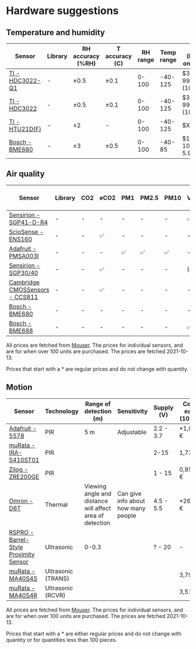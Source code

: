 # Hardware suggestions

## Temperature and humidity
| Sensor | Library | RH accuracy (%RH)| T accuracy (C)| RH range | Temp range | Price (Depends on quantity)|
|--------|---------|------------------|---------------|----------|------------|-------|
|[TI - HDC3022-Q1](https://www.ti.com/lit/ds/symlink/hdc3022-q1.pdf?ts=1699898725445&ref_url=https%253A%252F%252Fwww.ti.com%252Fproduct%252FHDC3022-Q1%253FkeyMatch%253DHDC3022-Q1%2526tisearch%253Dsearch-everything%2526usecase%253DGPN-ALT)|    -   |±0.5               |±0.1            |0-100     |-40-125     | $3.779 (1-99) - 2.054 (1000+)|
|[TI - HDC3022 ](https://www.ti.com/lit/ds/symlink/hdc3022.pdf?ts=1702454356057&ref_url=https%253A%252F%252Fwww.ti.com%252Fproduct%252FHDC3022)|      -   |±0.5               |±0.1            |0-100     |-40-125     | $3.737 (1-99) - 1.850 (1000+)|
|[TI - HTU21D(F)](https://cdn-shop.adafruit.com/datasheets/1899_HTU21D.pdf) |    -   |±2                 |       -        |0-100     |-40-125     | $XX.XX |
|[Bosch - BME680](https://www.bosch-sensortec.com/products/environmental-sensors/gas-sensors/bme680/) | - | ±3 | ±0.5 | 0-100 | -40-85 | $10.71 (1-10) - 5.91(2500+) |


## Air quality


| Sensor | Library | CO2 | eCO2 | PM1 | PM2.5 | PM10 | VOC | TVOC | NOx | AQI | VSCs | Cost ea (100+) |
|--------|---------|-----|------|-----|-------|------|-----|------|-----|-----|------|------|
|[Sensirion - SGP41-D-R4](https://sensirion.com/media/documents/5FE8673C/61E96F50/Sensirion_Gas_Sensors_Datasheet_SGP41.pdf)| - | - | - | - | - | - | ✅ | - | ✅ |-|- | 5,31 €	 |
|[ScioSense - ENS160](https://www.mouser.com/datasheet/2/1081/SC_001224_DS_1_ENS160_Datasheet_Rev_0_95-2258311.pdf)| - | - | ✅ | - | - | - | - | ✅ | - | ✅ |- | 6,08 € |
|[Adafruit - PMSA003I](https://www.mouser.com/datasheet/2/737/4505_PMSA003I_series_data_manual_English_V2_6-2490334.pdf) | - | - | - | ✅ | ✅ | ✅ | - | - | - | - | - |*41,80 €	 |
|[Sensirion - SGP30/40](https://docs.rs-online.com/1956/A700000007055193.pdf) | - | - | ✅ | - | - | - | (✅) | ✅ | - | - | - | N/A, 5,16 € |
|[Cambridge CMOSSensors  - CCS811](https://www.sciosense.com/wp-content/uploads/documents/SC-001232-DS-3-CCS811B-Datasheet-Revision-2.pdf) | - | - | ✅ | - | - | - | - | ✅ | - | - | - | - |
|[Bosch - BME680](https://www.bosch-sensortec.com/products/environmental-sensors/gas-sensors/bme680/) | - | - | - | - | - | - | - | - | - | ✅ | - | 6,37 €	 |
|[Bosch - BME688](https://www.bosch-sensortec.com/products/environmental-sensors/gas-sensors/bme688/) | - | - | - | - | - | - | ✅ | - | - | - | ✅ | 6,85 €	 |

All prices are fetched from [Mouser](https://www.mouser.se/). The prices for individual sensors, and are for when over 100 units are purchased. The prices are fetched 2021-10-13.

Prices that start with a * are regular prices and do not change with quantity.

## Motion

| Sensor | Technology | Range of detection (m) | Sensitivity | Supply (V) | Cost eac (100+) |
|--------|------------|------------------------|-------------|------------|------|
|[Adafruit - 5578](https://mm.digikey.com/Volume0/opasdata/d220001/medias/docus/5006/5578_Web.pdf)|PIR|5 m|Adjustable|2.2 - 3.7| *1,81 €	 |
|[muRata - IRA-S410ST01](https://www.murata.com/~/media/webrenewal/products/sensor/infrared/ira/ira-s410st01-e.ashx?la=en)|PIR|||2-15| 1,73 €	|
|[Zilog - ZRE200GE](https://www.zilog.com/docs/zmotion/PS0402.pdf)|PIR|||1 - 15| 0,958 € |
|[Omron - D6T](https://docs.rs-online.com/1ec1/0900766b8165dbfb.pdf)|Thermal|Viewing angle and distance will affect area of detection|Can give info about how many people| 4.5 - 5.5| *26,18 €|
|[RSPRO - Barrel-Style Proximity Sensor](https://docs.rs-online.com/c0bf/0900766b816c0809.pdf)|Ultrasonic|0-0.3||? - 20| - |
|[muRata - MA40S4S](https://www.murata.com/en-us/products/productdata/8797589340190/MASPOPSE.pdf)|Ultrasonic (TRANS)||||3,79 €	 |
|[muRata - MA40S4R](https://www.murata.com/en-us/products/productdata/8797589274654/MASPOPRE.pdf)|Ultrasonic (RCVR)|||| 3,51 €	|

All prices are fetched from [Mouser](https://www.mouser.se/). The prices for individual sensors, and are for when over 100 units are purchased. The prices are fetched 2021-10-13.

Prices that start with a * are either regular prices and do not change with quantity or for quantities less than 100 pieces.


